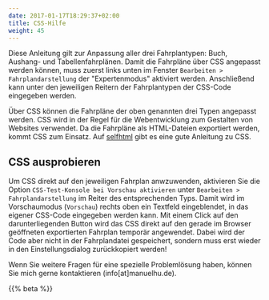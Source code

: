 ```yaml
---
date: 2017-01-17T18:29:37+02:00
title: CSS-Hilfe
weight: 45
---
```


Diese Anleitung gilt zur Anpassung aller drei Fahrplantypen: Buch, Aushang- und Tabellenfahrplänen. Damit die Fahrpläne über CSS angepasst werden können, muss zuerst links unten im Fenster `Bearbeiten > Fahrplandarstellung` der "Expertenmodus" aktiviert werden. Anschließend kann unter den jeweiligen Reitern der Fahrplantypen der CSS-Code eingegeben werden.

Über CSS können die Fahrpläne der oben genannten drei Typen angepasst werden. CSS wird in der Regel für die Webentwicklung zum Gestalten von Websites verwendet. Da die Fahrpläne als HTML-Dateien exportiert werden, kommt CSS zum Einsatz. Auf [selfhtml](https://wiki.selfhtml.org/wiki/CSS) gibt es eine gute Anleitung zu CSS.

## CSS ausprobieren
Um CSS direkt auf den jeweiligen Fahrplan anwzuwenden, aktivieren Sie die Option `CSS-Test-Konsole bei Vorschau aktivieren` unter `Bearbeiten > Fahrplandarstellung` im Reiter des entsprechenden Typs. Damit wird im Vorschaumodus (`Vorschau`) rechts oben ein Textfeld eingeblendet, in das eigener CSS-Code eingegeben werden kann. Mit einem Click auf den darunterliegenden Button wird das CSS direkt auf den gerade im Browser geöffneten exportierten Fahrplan temporär angewendet. Dabei wird der Code aber nicht in der Fahrplandatei gespeichert, sondern muss erst wieder in den Einstellungsdialog zurückkopiert werden!

Wenn Sie weitere Fragen für eine spezielle Problemlösung haben, können Sie mich gerne kontaktieren (info[at]manuelhu.de).

{{% beta %}}